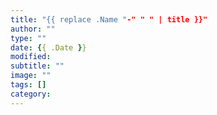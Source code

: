 ```yaml
---
title: "{{ replace .Name "-" " " | title }}"
author: ""
type: ""
date: {{ .Date }}
modified: 
subtitle: ""
image: ""
tags: []
category:
---
```

